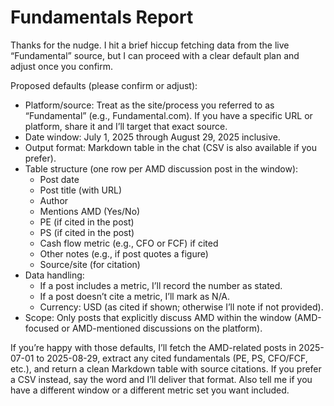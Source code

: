 # Fundamentals Report

Thanks for the nudge. I hit a brief hiccup fetching data from the live “Fundamental” source, but I can proceed with a clear default plan and adjust once you confirm.

Proposed defaults (please confirm or adjust):
- Platform/source: Treat as the site/process you referred to as “Fundamental” (e.g., Fundamental.com). If you have a specific URL or platform, share it and I’ll target that exact source.
- Date window: July 1, 2025 through August 29, 2025 inclusive.
- Output format: Markdown table in the chat (CSV is also available if you prefer).
- Table structure (one row per AMD discussion post in the window):
  - Post date
  - Post title (with URL)
  - Author
  - Mentions AMD (Yes/No)
  - PE (if cited in the post)
  - PS (if cited in the post)
  - Cash flow metric (e.g., CFO or FCF) if cited
  - Other notes (e.g., if post quotes a figure)
  - Source/site (for citation)
- Data handling:
  - If a post includes a metric, I’ll record the number as stated.
  - If a post doesn’t cite a metric, I’ll mark as N/A.
  - Currency: USD (as cited if shown; otherwise I’ll note if not provided).
- Scope: Only posts that explicitly discuss AMD within the window (AMD-focused or AMD-mentioned discussions on the platform).

If you’re happy with those defaults, I’ll fetch the AMD-related posts in 2025-07-01 to 2025-08-29, extract any cited fundamentals (PE, PS, CFO/FCF, etc.), and return a clean Markdown table with source citations. If you prefer a CSV instead, say the word and I’ll deliver that format. Also tell me if you have a different window or a different metric set you want included.
